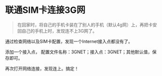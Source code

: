 
# 联通SIM卡连接3G网

> 在回家时，将自己的手机卡装在了别人的手机（默认4g网）上，再把卡安回自己的手机上时，发现连不上3G网了。

通过检查网络以及SIM卡配置，发现一个Internet接入点都没有了。

添加一个接入点， 配置文件名称：3GNET；接入点：3GNET；其他默认值，保存即可。

再次打开网络连接，发现连上。搞定！


